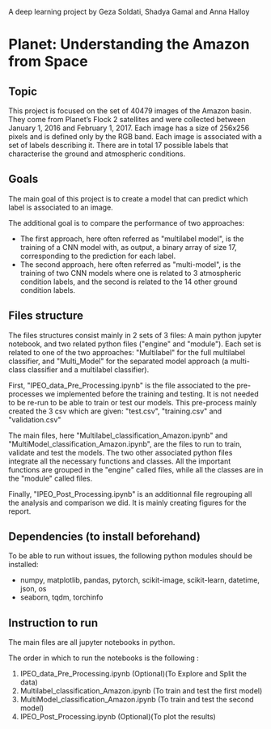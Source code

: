  A deep learning project by Geza Soldati, Shadya Gamal and Anna Halloy
# Planet: Understanding the Amazon from Space

## Topic
This project is focused on the set of 40479 images of the Amazon basin. 
They come from Planet’s Flock 2 satellites and were collected between January 1, 2016 and February 1, 2017. 
Each image has a size of 256x256 pixels and is defined only by the RGB band. 
Each image is associated with a set of labels describing it.
There are in total 17 possible labels that characterise the ground and atmospheric conditions.

## Goals
The main goal of this project is to create a model that can predict which label is associated to an image.

The additional goal is to compare the performance of two approaches: 
- The first approach, here often referred as "multilabel model", is the training of a CNN model with, as output, 
a binary array of size 17, corresponding to the prediction for each label. 
- The second approach, here often referred as "multi-model", is the training of two CNN models where one is related 
to 3 atmospheric condition labels, and the second is related to the 14 other ground condition labels.

## Files structure
The files structures consist mainly in 2 sets of 3 files: A main python jupyter notebook, 
and two related python files ("engine" and "module").
Each set is related to one of the two approaches: "Multilabel" for the full multilabel classifier, 
and "Multi_Model" for the separated model approach (a multi-class classifier and a multilabel classifier).

First, "IPEO_data_Pre_Processing.ipynb" is the file associated to the pre-processes we implemented before 
the training and testing. It is not needed to be re-run to be able to train or test our models. 
This pre-process mainly created the 3 csv which are given: "test.csv", "training.csv" and "validation.csv"

The main files, here "Multilabel_classification_Amazon.ipynb" and "MultiModel_classification_Amazon.ipynb",
are the files to run to train, validate and test the models.
The two other associated python files integrate all the necessary functions and classes.
All the important functions are grouped in the "engine" called files, 
while all the classes are in the "module" called files. 

Finally, "IPEO_Post_Processing.ipynb" is an additionnal file regrouping all the analysis and comparison we did. 
It is mainly creating figures for the report. 

## Dependencies (to install beforehand)
To be able to run without issues, the following python modules should be installed:
- numpy, matplotlib, pandas, pytorch, scikit-image, scikit-learn, datetime, json, os
- seaborn, tqdm, torchinfo

## Instruction to run
The main files are all jupyter notebooks in python. 

The order in which to run the notebooks is the following : 
1) IPEO_data_Pre_Processing.ipynb (Optional)(To Explore and Split the data)
2) Multilabel_classification_Amazon.ipynb (To train and test the first model)
3) MultiModel_classification_Amazon.ipynb (To train and test the second model)
4) IPEO_Post_Processing.ipynb (Optional)(To plot the results)

